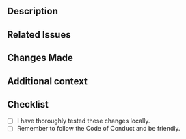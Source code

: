<!-- DO NOT IGNORE THE TEMPLATE!

Thank you for contributing!

-->

## Description
<!-- Please insert your description here and provide especially info about the "what" this PR is solving -->

## Related Issues
<!-- Please list any related GitHub issues or pull requests that this pull request addresses or closes. -->

## Changes Made
<!-- Please list the detailed specific changes made in this pull request. -->

## Additional context
<!-- e.g. is there anything you'd like reviewers to focus on? -->
<!-- Ideally, include relevant tests that fail without this PR but pass with it. -->

## Checklist

- [ ] I have thoroughly tested these changes locally.
- [ ] Remember to follow the Code of Conduct and be friendly.
